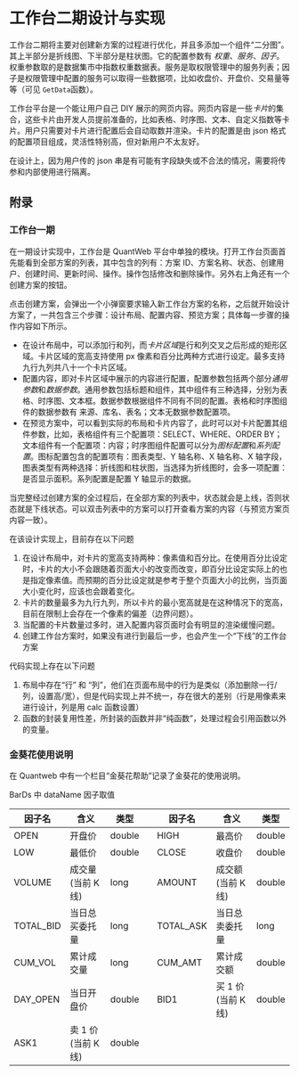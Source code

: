 # 工作台二期设计与实现

工作台二期将主要对创建新方案的过程进行优化，并且多添加一个组件“二分图”。其上半部分是折线图、下半部分是柱状图。它的配置参数有 _权重_、_服务_、_因子_。权重参数取的是数据集市中指数权重数据表。服务是取权限管理中的服务列表；因子是权限管理中配置的服务可以取得一些数据项，比如收盘价、开盘价、交易量等等（可见 `GetData`函数）。

工作台平台是一个能让用户自己 DIY 展示的网页内容。网页内容是一些*卡片*的集合，这些卡片由开发人员提前准备的，比如表格、时序图、文本、自定义指数等卡片。用户只需要对卡片进行配置后会自动取数并渲染。卡片的配置是由 json 格式的配置项目组成，灵活性特别高，但对新用户不太友好。

在设计上，因为用户传的 json 串是有可能有字段缺失或不合法的情况，需要将传参和内部使用进行隔离。

## 附录

### 工作台一期

在一期设计实现中，工作台是 QuantWeb 平台中单独的模块。打开工作台页面首先能看到全部方案的列表，其中包含的列有：方案 ID、方案名称、状态、创建用户、创建时间、更新时间、操作。操作包括修改和删除操作。另外右上角还有一个创建方案的按钮。

点击创建方案，会弹出一个小弹窗要求输入新工作台方案的名称，之后就开始设计方案了，一共包含三个步骤：设计布局、配置内容、预览方案；具体每一步骤的操作内容如下所示。

- 在设计布局中，可以添加行和列，而*卡片区域*是行和列交叉之后形成的矩形区域。卡片区域的宽高支持使用 px 像素和百分比两种方式进行设定。最多支持九行九列共八十一个卡片区域。
- 配置内容，即对卡片区域中展示的内容进行配置，配置参数包括两个部分*通用参数*和*数据参数*。通用参数包括标题和组件，其中组件有三种选择，分别为表格、时序图、文本框。数据参数根据组件不同有不同的配置。表格和时序图组件的数据参数有 来源、库名、表名；文本无数据参数配置项。
- 在预览方案中，可以看到实际的布局和卡片内容了，此时可以对卡片配置其组件参数，比如，表格组件有三个配置项：SELECT、WHERE、ORDER BY；文本组件有一个配置项：内容；时序图组件配置可以分为*图标配置*和*系列配置*。图标配置包含的配置项有：图表类型、Y 轴名称、X 轴名称、X 轴字段，图表类型有两种选择：折线图和柱状图，当选择为折线图时，会多一项配置：是否显示面积。系列配置是配置 Y 轴显示的数据。

当完整经过创建方案的全过程后，在全部方案的列表中，状态就会是上线，否则状态就是下线状态。可以双击列表中的方案可以打开查看方案的内容（与预览方案页内容一致）。

在该设计实现上，目前存在以下问题

1. 在设计布局中，对卡片的宽高支持两种：像素值和百分比。在使用百分比设定时，卡片的大小不会跟随着页面大小的改变而改变，即百分比设定实际上的也是指定像素值。而预期的百分比设定就是参考于整个页面大小的比例，当页面大小变化时，应该也会跟着变化。
1. 卡片的数量最多为九行九列，所以卡片的最小宽高就是在这种情况下的宽高，目前在限制上会存在一个像素的偏差（边界问题）。
1. 当配置的卡片数量过多时，进入配置内容页面时会有明显的渲染缓慢问题。
1. 创建工作台方案时，如果没有进行到最后一步，也会产生一个“下线”的工作台方案

代码实现上存在以下问题

1. 布局中存在“行” 和 “列”，他们在页面布局中的行为是类似（添加删除一行/列，设置高/宽），但是代码实现上并不统一，存在很大的差别（行是用像素来进行设计，列是用 calc 函数设置）
2. 函数的封装复用性差，所封装的函数并非“纯函数”，处理过程会引用函数以外的变量。

### 金葵花使用说明

在 Quantweb 中有一个栏目“金葵花帮助”记录了金葵花的使用说明。

BarDs 中 dataName 因子取值

| 因子名    | 含义               | 类型   |     | 因子名    | 含义               | 类型   |
| --------- | ------------------ | ------ | --- | --------- | ------------------ | ------ |
| OPEN      | 开盘价             | double |     | HIGH      | 最高价             | double |
| LOW       | 最低价             | double |     | CLOSE     | 收盘价             | double |
| VOLUME    | 成交量(当前 K 线)  | long   |     | AMOUNT    | 成交额(当前 K 线)  | double |
| TOTAL_BID | 当日总买委托量     | long   |     | TOTAL_ASK | 当日总卖委托量     | long   |
| CUM_VOL   | 累计成交量         | long   |     | CUM_AMT   | 累计成交额         | double |
| DAY_OPEN  | 当日开盘价         | double |     | BID1      | 买 1 价(当前 K 线) | double |
| ASK1      | 卖 1 价(当前 K 线) | double |     |

